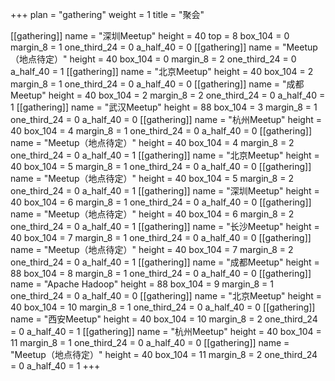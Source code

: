 +++ 
plan = "gathering"
weight = 1
title = "聚会"


[[gathering]]
    name = "深圳Meetup"
    height = 40
    top = 8
    box_104 = 0
    margin_8 = 1
    one_third_24 = 0
    a_half_40 = 0
[[gathering]]
    name = "Meetup（地点待定）"
    height = 40
    box_104 = 0
    margin_8 = 2
    one_third_24 = 0
    a_half_40 = 1
[[gathering]]
    name = "北京Meetup"
    height = 40
    box_104 = 2
    margin_8 = 1
    one_third_24 = 0
    a_half_40 = 0
[[gathering]]
    name = "成都Meetup"
    height = 40
    box_104 = 2
    margin_8 = 2
    one_third_24 = 0
    a_half_40 = 1
[[gathering]]
    name = "武汉Meetup"
    height = 88
    box_104 = 3
    margin_8 = 1
    one_third_24 = 0
    a_half_40 = 0
[[gathering]]
    name = "杭州Meetup"
    height = 40
    box_104 = 4
    margin_8 = 1
    one_third_24 = 0
    a_half_40 = 0
[[gathering]]
    name = "Meetup（地点待定）"
    height = 40
    box_104 = 4
    margin_8 = 2
    one_third_24 = 0
    a_half_40 = 1
[[gathering]]
    name = "北京Meetup"
    height = 40
    box_104 = 5
    margin_8 = 1
    one_third_24 = 0
    a_half_40 = 0
[[gathering]]
    name = "Meetup（地点待定）"
    height = 40
    box_104 = 5
    margin_8 = 2
    one_third_24 = 0
    a_half_40 = 1
[[gathering]]
    name = "深圳Meetup"
    height = 40
    box_104 = 6
    margin_8 = 1
    one_third_24 = 0
    a_half_40 = 0
[[gathering]]
    name = "Meetup（地点待定）"
    height = 40
    box_104 = 6
    margin_8 = 2
    one_third_24 = 0
    a_half_40 = 1
[[gathering]]
    name = "长沙Meetup"
    height = 40
    box_104 = 7
    margin_8 = 1
    one_third_24 = 0
    a_half_40 = 0
[[gathering]]
    name = "Meetup（地点待定）"
    height = 40
    box_104 = 7
    margin_8 = 2
    one_third_24 = 0
    a_half_40 = 1
[[gathering]]
    name = "成都Meetup"
    height = 88
    box_104 = 8
    margin_8 = 1
    one_third_24 = 0
    a_half_40 = 0
[[gathering]]
    name = "Apache Hadoop"
    height = 88
    box_104 = 9
    margin_8 = 1
    one_third_24 = 0
    a_half_40 = 0
[[gathering]]
    name = "北京Meetup"
    height = 40
    box_104 = 10
    margin_8 = 1
    one_third_24 = 0
    a_half_40 = 0
[[gathering]]
    name = "西安Meetup"
    height = 40
    box_104 = 10
    margin_8 = 2
    one_third_24 = 0
    a_half_40 = 1
[[gathering]]
    name = "杭州Meetup"
    height = 40
    box_104 = 11
    margin_8 = 1
    one_third_24 = 0
    a_half_40 = 0
[[gathering]]
    name = "Meetup（地点待定）"
    height = 40
    box_104 = 11
    margin_8 = 2
    one_third_24 = 0
    a_half_40 = 1
+++
